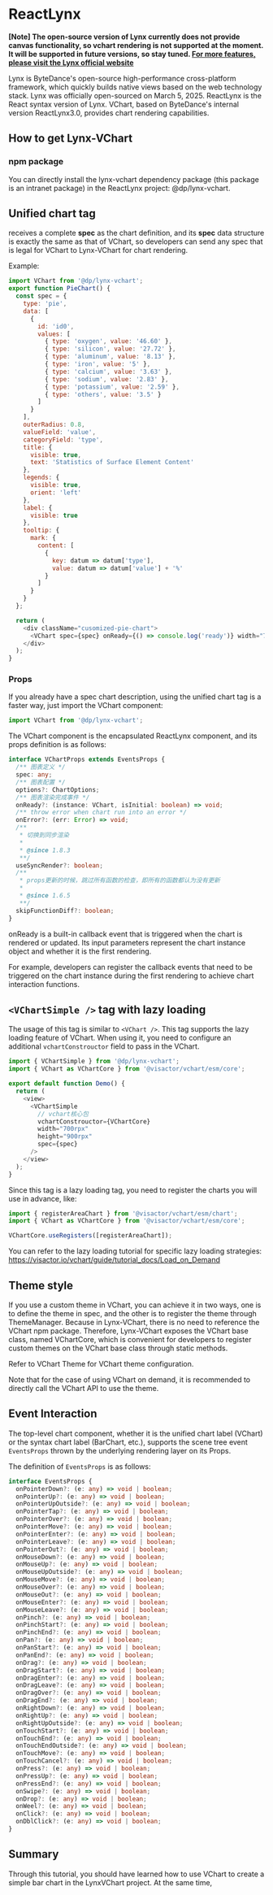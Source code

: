 # ReactLynx

**[Note] The open-source version of Lynx currently does not provide canvas functionality, so vchart rendering is not supported at the moment. It will be supported in future versions, so stay tuned. [For more features, please visit the Lynx official website](https://lynxjs.org/)**

Lynx is ByteDance's open-source high-performance cross-platform framework, which quickly builds native views based on the web technology stack. Lynx was officially open-sourced on March 5, 2025. ReactLynx is the React syntax version of Lynx. VChart, based on ByteDance's internal version ReactLynx3.0, provides chart rendering capabilities.

## How to get Lynx-VChart

### npm package

You can directly install the lynx-vchart dependency package (this package is an intranet package) in the ReactLynx project: @dp/lynx-vchart.

## Unified chart tag <VChart />

<VChart /> receives a complete **spec** as the chart definition, and its **spec** data structure is exactly the same as that of VChart, so developers can send any spec that is legal for VChart to Lynx-VChart for chart rendering.

Example:

```javascript
import VChart from '@dp/lynx-vchart';
export function PieChart() {
  const spec = {
    type: 'pie',
    data: [
      {
        id: 'id0',
        values: [
          { type: 'oxygen', value: '46.60' },
          { type: 'silicon', value: '27.72' },
          { type: 'aluminum', value: '8.13' },
          { type: 'iron', value: '5' },
          { type: 'calcium', value: '3.63' },
          { type: 'sodium', value: '2.83' },
          { type: 'potassium', value: '2.59' },
          { type: 'others', value: '3.5' }
        ]
      }
    ],
    outerRadius: 0.8,
    valueField: 'value',
    categoryField: 'type',
    title: {
      visible: true,
      text: 'Statistics of Surface Element Content'
    },
    legends: {
      visible: true,
      orient: 'left'
    },
    label: {
      visible: true
    },
    tooltip: {
      mark: {
        content: [
          {
            key: datum => datum['type'],
            value: datum => datum['value'] + '%'
          }
        ]
      }
    }
  };

  return (
    <div className="cusomized-pie-chart">
      <VChart spec={spec} onReady={() => console.log('ready')} width="700rpx" height="900rpx" />
    </div>
  );
}
```

### Props

If you already have a spec chart description, using the unified chart tag is a faster way, just import the VChart component:

```typescript
import VChart from '@dp/lynx-vchart';
```

The VChart component is the encapsulated ReactLynx component, and its props definition is as follows:

```typescript
interface VChartProps extends EventsProps {
  /** 图表定义 */
  spec: any;
  /** 图表配置 */
  options?: ChartOptions;
  /** 图表渲染完成事件 */
  onReady?: (instance: VChart, isInitial: boolean) => void;
  /** throw error when chart run into an error */
  onError?: (err: Error) => void;
  /**
   * 切换到同步渲染
   *
   * @since 1.8.3
   **/
  useSyncRender?: boolean;
  /**
   * props更新的时候，跳过所有函数的检查，即所有的函数都认为没有更新
   *
   * @since 1.6.5
   **/
  skipFunctionDiff?: boolean;
}
```

onReady is a built-in callback event that is triggered when the chart is rendered or updated. Its input parameters represent the chart instance object and whether it is the first rendering.

For example, developers can register the callback events that need to be triggered on the chart instance during the first rendering to achieve chart interaction functions.

## `<VChartSimple />` tag with lazy loading

The usage of this tag is similar to `<VChart />`. This tag supports the lazy loading feature of VChart. When using it, you need to configure an additional `vchartConstrouctor` field to pass in the VChart.

```ts
import { VChartSimple } from '@dp/lynx-vchart';
import { VChart as VChartCore } from '@visactor/vchart/esm/core';

export default function Demo() {
  return (
    <view>
      <VChartSimple
        // vchart核心包
        vchartConstrouctor={VChartCore}
        width="700rpx"
        height="900rpx"
        spec={spec}
      />
    </view>
  );
}
```

Since this tag is a lazy loading tag, you need to register the charts you will use in advance, like:

```ts
import { registerAreaChart } from '@visactor/vchart/esm/chart';
import { VChart as VChartCore } from '@visactor/vchart/esm/core';

VChartCore.useRegisters([registerAreaChart]);
```

You can refer to the lazy loading tutorial for specific lazy loading strategies: https://visactor.io/vchart/guide/tutorial_docs/Load_on_Demand

## Theme style

If you use a custom theme in VChart, you can achieve it in two ways, one is to define the theme in spec, and the other is to register the theme through ThemeManager. Because in Lynx-VChart, there is no need to reference the VChart npm package. Therefore, Lynx-VChart exposes the VChart base class, named VChartCore, which is convenient for developers to register custom themes on the VChart base class through static methods.

Refer to VChart Theme for VChart theme configuration.

Note that for the case of using VChart on demand, it is recommended to directly call the VChart API to use the theme.

## Event Interaction

The top-level chart component, whether it is the unified chart label (VChart) or the syntax chart label (BarChart, etc.), supports the scene tree event `EventsProps` thrown by the underlying rendering layer on its Props.

The definition of `EventsProps` is as follows:

```ts
interface EventsProps {
  onPointerDown?: (e: any) => void | boolean;
  onPointerUp?: (e: any) => void | boolean;
  onPointerUpOutside?: (e: any) => void | boolean;
  onPointerTap?: (e: any) => void | boolean;
  onPointerOver?: (e: any) => void | boolean;
  onPointerMove?: (e: any) => void | boolean;
  onPointerEnter?: (e: any) => void | boolean;
  onPointerLeave?: (e: any) => void | boolean;
  onPointerOut?: (e: any) => void | boolean;
  onMouseDown?: (e: any) => void | boolean;
  onMouseUp?: (e: any) => void | boolean;
  onMouseUpOutside?: (e: any) => void | boolean;
  onMouseMove?: (e: any) => void | boolean;
  onMouseOver?: (e: any) => void | boolean;
  onMouseOut?: (e: any) => void | boolean;
  onMouseEnter?: (e: any) => void | boolean;
  onMouseLeave?: (e: any) => void | boolean;
  onPinch?: (e: any) => void | boolean;
  onPinchStart?: (e: any) => void | boolean;
  onPinchEnd?: (e: any) => void | boolean;
  onPan?: (e: any) => void | boolean;
  onPanStart?: (e: any) => void | boolean;
  onPanEnd?: (e: any) => void | boolean;
  onDrag?: (e: any) => void | boolean;
  onDragStart?: (e: any) => void | boolean;
  onDragEnter?: (e: any) => void | boolean;
  onDragLeave?: (e: any) => void | boolean;
  onDragOver?: (e: any) => void | boolean;
  onDragEnd?: (e: any) => void | boolean;
  onRightDown?: (e: any) => void | boolean;
  onRightUp?: (e: any) => void | boolean;
  onRightUpOutside?: (e: any) => void | boolean;
  onTouchStart?: (e: any) => void | boolean;
  onTouchEnd?: (e: any) => void | boolean;
  onTouchEndOutside?: (e: any) => void | boolean;
  onTouchMove?: (e: any) => void | boolean;
  onTouchCancel?: (e: any) => void | boolean;
  onPress?: (e: any) => void | boolean;
  onPressUp?: (e: any) => void | boolean;
  onPressEnd?: (e: any) => void | boolean;
  onSwipe?: (e: any) => void | boolean;
  onDrop?: (e: any) => void | boolean;
  onWeel?: (e: any) => void | boolean;
  onClick?: (e: any) => void | boolean;
  onDblClick?: (e: any) => void | boolean;
}
```

## Summary

Through this tutorial, you should have learned how to use VChart to create a simple bar chart in the LynxVChart project. At the same time,

